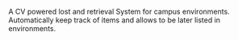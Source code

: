 A CV powered lost and retrieval System for campus environments.
Automatically keep track of items and allows to be later listed in environments.
